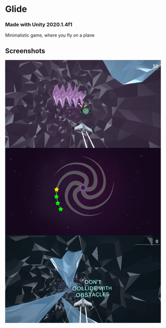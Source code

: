 # Glide
### Made with **Unity 2020.1.4f1**
Minimalistic game, where you fly on a plane

## Screenshots
<img alt="Screenshot" width="512" align="center" src="https://github.com/BaggyGishev/Glide/blob/main/GithubContents/Screenshot_1.png?raw=true">
<img alt="Screenshot" width="512" align="center" src="https://github.com/BaggyGishev/Glide/blob/main/GithubContents/Screenshot_2.png?raw=true">
<img alt="Screenshot" width="512" align="center" src="https://github.com/BaggyGishev/Glide/blob/main/GithubContents/Screenshot_3.png?raw=true">
